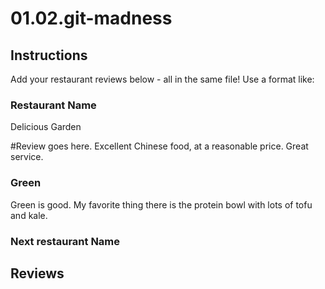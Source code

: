 # 01.02.git-madness

## Instructions

Add your restaurant reviews below - all in the same file! Use a format like:


### Restaurant Name
Delicious Garden

#Review goes here.
Excellent Chinese food, at a reasonable price. Great service.

### Green

Green is good. My favorite thing there is the protein bowl with lots of tofu and kale. 

### Next restaurant Name



## Reviews
